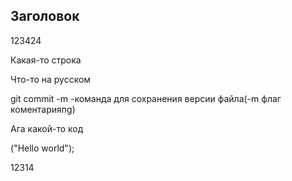 ## Заголовок

123424

Какая-то строка

Что-то на русском

git commit -m -команда для сохранения версии файла(-m флаг коментарияпg)

Ага
какой-то код

("Hello world");

12314